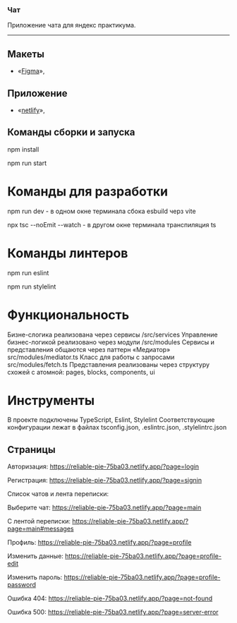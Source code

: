 ### Чат

Приложение чата для яндекс практикума.

---

## Макеты

- «[Figma](https://www.figma.com/file/wc2c70MVLh6rx6iYO3PbTt/YChat?type=design&node-id=1%3A612&mode=design&t=IEfGgj09X6WliTF1-1)»,

## Приложение

- «[netlify](https://reliable-pie-75ba03.netlify.app/)»,

## Команды сборки и запуска

npm install

npm run start

# Команды для разработки

npm run dev - в одном окне терминала сбока esbuild черз vite

npx tsc --noEmit --watch - в другом окне терминала транспиляция ts

# Команды линтеров

npm run eslint

npm run stylelint

# Функциональность

Бизне-слогика реализована через сервисы /src/services
Управление бизнес-логикой реализовано через модули /src/modules
Сервисы и представления общаются через паттерн «Медиатор» src/modules/mediator.ts
Класс для работы с запросами src/modules/fetch.ts
Представления реализованы через структуру схожей c атомной: pages, blocks, components, ui

# Инструменты

В проекте подключены TypeScript, Eslint, Stylelint
Соответствующие конфигурации лежат в файлах tsconfig.json, .eslintrc.json, .stylelintrc.json

## Страницы

Авторизация: https://reliable-pie-75ba03.netlify.app/?page=login

Регистрация: https://reliable-pie-75ba03.netlify.app/?page=signin

Список чатов и лента переписки:

Выберите чат: https://reliable-pie-75ba03.netlify.app/?page=main

С лентой переписки: https://reliable-pie-75ba03.netlify.app/?page=main#messages

Профиль: https://reliable-pie-75ba03.netlify.app/?page=profile

Изменить данные: https://reliable-pie-75ba03.netlify.app/?page=profile-edit

Изменить пароль: https://reliable-pie-75ba03.netlify.app/?page=profile-password

Ошибка 404: https://reliable-pie-75ba03.netlify.app/?page=not-found

Ошибка 500: https://reliable-pie-75ba03.netlify.app/?page=server-error
